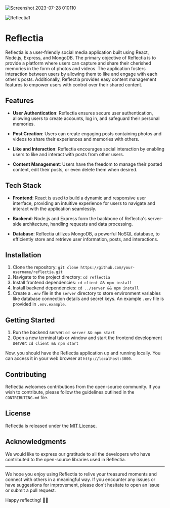 
![Screenshot 2023-07-28 010110](https://github.com/Roy9821/Reflectia/assets/110605476/22901c63-d117-40d9-af5a-d4572e8ce7e9)

![Reflectia1](https://github.com/Roy9821/Reflectia/assets/110605476/70fd7635-909a-43b7-b08b-bf768ca2a948)

# Reflectia

Reflectia is a user-friendly social media application built using React, Node.js, Express, and MongoDB. The primary objective of Reflectia is to provide a platform where users can capture and share their cherished memories in the form of photos and videos. The application fosters interaction between users by allowing them to like and engage with each other's posts. Additionally, Reflectia provides easy content management features to empower users with control over their shared content.

## Features

- **User Authentication**: Reflectia ensures secure user authentication, allowing users to create accounts, log in, and safeguard their personal memories.

- **Post Creation**: Users can create engaging posts containing photos and videos to share their experiences and memories with others.

- **Like and Interaction**: Reflectia encourages social interaction by enabling users to like and interact with posts from other users.

- **Content Management**: Users have the freedom to manage their posted content, edit their posts, or even delete them when desired.

## Tech Stack

- **Frontend**: React is used to build a dynamic and responsive user interface, providing an intuitive experience for users to navigate and interact with the application seamlessly.

- **Backend**: Node.js and Express form the backbone of Reflectia's server-side architecture, handling requests and data processing.

- **Database**: Reflectia utilizes MongoDB, a powerful NoSQL database, to efficiently store and retrieve user information, posts, and interactions.

## Installation

1. Clone the repository: `git clone https://github.com/your-username/reflectia.git`
2. Navigate to the project directory: `cd reflectia`
3. Install frontend dependencies: `cd client && npm install`
4. Install backend dependencies: `cd ../server && npm install`
5. Create a `.env` file in the `server` directory to store environment variables like database connection details and secret keys. An example `.env` file is provided in `.env.example`.

## Getting Started

1. Run the backend server: `cd server && npm start`
2. Open a new terminal tab or window and start the frontend development server: `cd client && npm start`

Now, you should have the Reflectia application up and running locally. You can access it in your web browser at `http://localhost:3000`.

## Contributing

Reflectia welcomes contributions from the open-source community. If you wish to contribute, please follow the guidelines outlined in the `CONTRIBUTING.md` file.

## License

Reflectia is released under the [MIT License](LICENSE).

## Acknowledgments

We would like to express our gratitude to all the developers who have contributed to the open-source libraries used in Reflectia.

---

We hope you enjoy using Reflectia to relive your treasured moments and connect with others in a meaningful way. If you encounter any issues or have suggestions for improvement, please don't hesitate to open an issue or submit a pull request.

Happy reflecting! 📸✨
